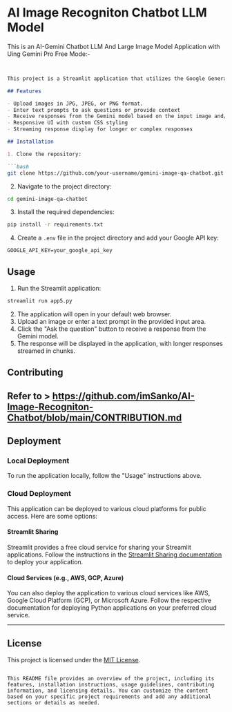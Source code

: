 # AI Image Recogniton Chatbot LLM Model
This is an AI-Gemini Chatbot LLM And Large Image Model Application with  Uing Gemini Pro Free Mode:-

```markdown


This project is a Streamlit application that utilizes the Google Generative AI Gemini model to answer questions based on an input image or text. The application provides a user-friendly interface for uploading images, entering text prompts, and receiving responses from the Gemini model.

## Features

- Upload images in JPG, JPEG, or PNG format.
- Enter text prompts to ask questions or provide context
- Receive responses from the Gemini model based on the input image and/or text
- Responsive UI with custom CSS styling
- Streaming response display for longer or complex responses

## Installation

1. Clone the repository:

```bash
git clone https://github.com/your-username/gemini-image-qa-chatbot.git
```

2. Navigate to the project directory:

```bash
cd gemini-image-qa-chatbot
```

3. Install the required dependencies:

```bash
pip install -r requirements.txt
```

4. Create a `.env` file in the project directory and add your Google API key:

```
GOOGLE_API_KEY=your_google_api_key

```

## Usage

1. Run the Streamlit application:

```bash
streamlit run app5.py
```

2. The application will open in your default web browser.
3. Upload an image or enter a text prompt in the provided input area.
4. Click the "Ask the question" button to receive a response from the Gemini model.
5. The response will be displayed in the application, with longer responses streamed in chunks.

## Contributing
Refer to > https://github.com/imSanko/AI-Image-Recogniton-Chatbot/blob/main/CONTRIBUTION.md
---

## Deployment

### Local Deployment

To run the application locally, follow the "Usage" instructions above.

### Cloud Deployment

This application can be deployed to various cloud platforms for public access. Here are some options:

#### Streamlit Sharing

Streamlit provides a free cloud service for sharing your Streamlit applications. Follow the instructions in the [Streamlit Sharing documentation](https://docs.streamlit.io/en/latest/deploy_streamlit_app.html#deploy-to-streamlit-sharing) to deploy your application.

#### Cloud Services (e.g., AWS, GCP, Azure)

You can also deploy the application to various cloud services like AWS, Google Cloud Platform (GCP), or Microsoft Azure. Follow the respective documentation for deploying Python applications on your preferred cloud service.

---
## License

This project is licensed under the [MIT License](LICENSE).
```

This README file provides an overview of the project, including its features, installation instructions, usage guidelines, contributing information, and licensing details. You can customize the content based on your specific project requirements and add any additional sections or details as needed.
